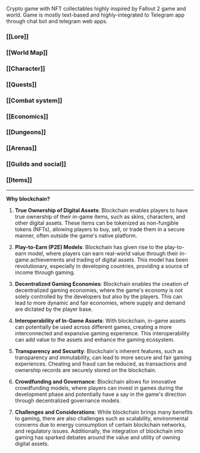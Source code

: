 Crypto game with NFT collectables highly inspired by Fallout 2 game and world. Game is mostly text-based and highly-integrated to Telegram app through chat bot and telegram web apps.

### [[Lore]]
### [[World Map]]
###  [[Character]]
### [[Quests]]
### [[Combat system]]
### [[Economics]]
### [[Dungeons]]
### [[Arenas]]
###  [[Guilds and social]]
### [[Items]]


------------------------------------------------------------------------
**Why blockchain?**

1. **True Ownership of Digital Assets**: Blockchain enables players to have true ownership of their in-game items, such as skins, characters, and other digital assets. These items can be tokenized as non-fungible tokens (NFTs), allowing players to buy, sell, or trade them in a secure manner, often outside the game's native platform.

2. **Play-to-Earn (P2E) Models**: Blockchain has given rise to the play-to-earn model, where players can earn real-world value through their in-game achievements and trading of digital assets. This model has been revolutionary, especially in developing countries, providing a source of income through gaming.

3. **Decentralized Gaming Economies**: Blockchain enables the creation of decentralized gaming economies, where the game's economy is not solely controlled by the developers but also by the players. This can lead to more dynamic and fair economies, where supply and demand are dictated by the player base.

4. **Interoperability of In-Game Assets**: With blockchain, in-game assets can potentially be used across different games, creating a more interconnected and expansive gaming experience. This interoperability can add value to the assets and enhance the gaming ecosystem.

5. **Transparency and Security**: Blockchain's inherent features, such as transparency and immutability, can lead to more secure and fair gaming experiences. Cheating and fraud can be reduced, as transactions and ownership records are securely stored on the blockchain.

6. **Crowdfunding and Governance**: Blockchain allows for innovative crowdfunding models, where players can invest in games during the development phase and potentially have a say in the game's direction through decentralized governance models.

7. **Challenges and Considerations**: While blockchain brings many benefits to gaming, there are also challenges such as scalability, environmental concerns due to energy consumption of certain blockchain networks, and regulatory issues. Additionally, the integration of blockchain into gaming has sparked debates around the value and utility of owning digital assets.